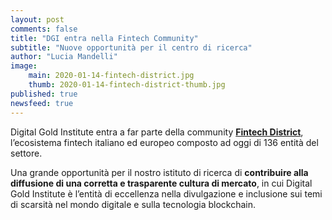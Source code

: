 ```yaml
---
layout: post
comments: false
title: "DGI entra nella Fintech Community"
subtitle: "Nuove opportunità per il centro di ricerca" 
author: "Lucia Mandelli"
image:
    main: 2020-01-14-fintech-district.jpg
    thumb: 2020-01-14-fintech-district-thumb.jpg
published: true
newsfeed: true
---
```


Digital Gold Institute entra a far parte della community [**Fintech District**](https://www.fintechdistrict.com/community//), l’ecosistema fintech italiano ed europeo composto ad oggi di 136 entità del settore.

Una grande opportunità per il nostro istituto di ricerca di **contribuire alla diffusione di una corretta e trasparente cultura di mercato**, in cui Digital Gold Institute è l’entità di eccellenza nella divulgazione e inclusione sui temi di scarsità nel mondo digitale e sulla tecnologia blockchain. 
